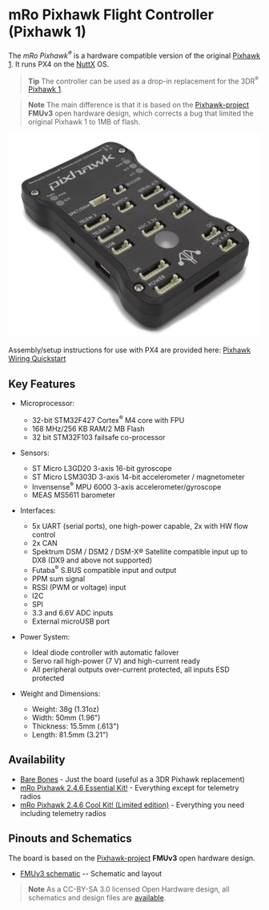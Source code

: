 # mRo Pixhawk  Flight Controller (Pixhawk 1)

The *mRo Pixhawk<sup>&reg;</sup>* is a hardware compatible version of the original [Pixhawk 1](../flight_controller/pixhawk.md).  It runs PX4 on the [NuttX](http://nuttx.org) OS. 

> **Tip** The controller can be used as a drop-in replacement for the 3DR<sup>&reg;</sup> [Pixhawk 1](../flight_controller/pixhawk.md).

<span></span>
> **Note** The main difference is that it is based on the [Pixhawk-project](https://pixhawk.org/) **FMUv3** open hardware design, which corrects a bug that limited the original Pixhawk 1 to 1MB of flash.

![mRo Pixhawk Image](../../assets/flight_controller/mro/mro_pixhawk.jpg)

Assembly/setup instructions for use with PX4 are provided here: [Pixhawk Wiring Quickstart](../assembly/quick_start_pixhawk.md)

## Key Features

* Microprocessor:
  * 32-bit STM32F427 Cortex<sup>&reg;</sup> M4 core with FPU
  * 168 MHz/256 KB RAM/2 MB Flash
  * 32 bit STM32F103 failsafe co-processor
* Sensors:
  * ST Micro L3GD20 3-axis 16-bit gyroscope
  * ST Micro LSM303D 3-axis 14-bit accelerometer / magnetometer
  * Invensense<sup>&reg;</sup> MPU 6000 3-axis accelerometer/gyroscope
  * MEAS MS5611 barometer
* Interfaces:
  * 5x UART (serial ports), one high-power capable, 2x with HW flow control
  * 2x CAN
  * Spektrum DSM / DSM2 / DSM-X® Satellite compatible input up to DX8 (DX9 and above not supported)
  * Futaba<sup>&reg;</sup> S.BUS compatible input and output
  * PPM sum signal
  * RSSI (PWM or voltage) input
  * I2C
  * SPI
  * 3.3 and 6.6V ADC inputs
  * External microUSB port
* Power System:
  * Ideal diode controller with automatic failover
  * Servo rail high-power (7 V) and high-current ready
  * All peripheral outputs over-current protected, all inputs ESD protected

* Weight and Dimensions:
  * Weight: 38g (1.31oz)
  * Width: 50mm (1.96")
  * Thickness: 15.5mm (.613")
  * Length: 81.5mm (3.21")


## Availability

* [Bare Bones](https://store.mrobotics.io/Genuine-PixHawk-1-Barebones-p/mro-pixhawk1-bb-mr.htm) - Just the board (useful as a 3DR Pixhawk replacement)
* [mRo Pixhawk 2.4.6 Essential Kit!](https://store.mrobotics.io/Genuine-PixHawk-Flight-Controller-p/mro-pixhawk1-minkit-mr.htm) - Everything except for telemetry radios
* [mRo Pixhawk 2.4.6 Cool Kit! (Limited edition)](https://store.mrobotics.io/product-p/mro-pixhawk1-fullkit-mr.htm) - Everything you need including telemetry radios

## Pinouts and Schematics

The board is based on the [Pixhawk-project](https://pixhawk.org/) **FMUv3** open hardware design.

* [FMUv3 schematic](https://github.com/PX4/Hardware/raw/master/FMUv3_REV_D/Schematic%20Print/Schematic%20Prints.PDF) -- Schematic and layout

> **Note** As a CC-BY-SA 3.0 licensed Open Hardware design, all schematics and design files are [available](https://github.com/PX4/Hardware). 

